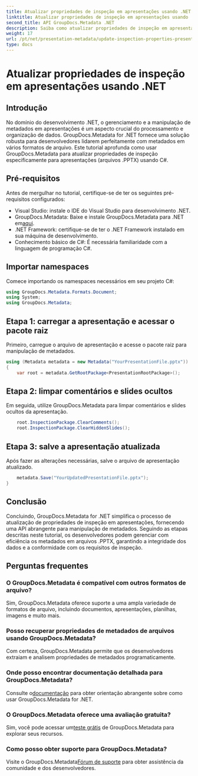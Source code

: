 ```yaml
---
title: Atualizar propriedades de inspeção em apresentações usando .NET
linktitle: Atualizar propriedades de inspeção em apresentações usando .NET
second_title: API GroupDocs.Metadata .NET
description: Saiba como atualizar propriedades de inspeção em apresentações usando .NET com GroupDocs.Metadata. Manipulação fácil e eficiente de metadados para arquivos .PPTX.
weight: 17
url: /pt/net/presentation-metadata/update-inspection-properties-presentations/
type: docs
---
```

# Atualizar propriedades de inspeção em apresentações usando .NET

## Introdução
No domínio do desenvolvimento .NET, o gerenciamento e a manipulação de metadados em apresentações é um aspecto crucial do processamento e organização de dados. GroupDocs.Metadata for .NET fornece uma solução robusta para desenvolvedores lidarem perfeitamente com metadados em vários formatos de arquivo. Este tutorial aprofunda como usar GroupDocs.Metadata para atualizar propriedades de inspeção especificamente para apresentações (arquivos .PPTX) usando C#.
## Pré-requisitos
Antes de mergulhar no tutorial, certifique-se de ter os seguintes pré-requisitos configurados:
- Visual Studio: instale o IDE do Visual Studio para desenvolvimento .NET.
-  GroupDocs.Metadata: Baixe e instale GroupDocs.Metadata para .NET em[aqui](https://releases.groupdocs.com/metadata/net/).
- .NET Framework: certifique-se de ter o .NET Framework instalado em sua máquina de desenvolvimento.
- Conhecimento básico de C#: É necessária familiaridade com a linguagem de programação C#.

## Importar namespaces
Comece importando os namespaces necessários em seu projeto C#:
```csharp
using GroupDocs.Metadata.Formats.Document;
using System;
using GroupDocs.Metadata;
```
## Etapa 1: carregar a apresentação e acessar o pacote raiz
Primeiro, carregue o arquivo de apresentação e acesse o pacote raiz para manipulação de metadados.

```csharp
using (Metadata metadata = new Metadata("YourPresentationFile.pptx"))
{
    var root = metadata.GetRootPackage<PresentationRootPackage>();
```
## Etapa 2: limpar comentários e slides ocultos
Em seguida, utilize GroupDocs.Metadata para limpar comentários e slides ocultos da apresentação.

```csharp
    root.InspectionPackage.ClearComments();
    root.InspectionPackage.ClearHiddenSlides();
```
## Etapa 3: salve a apresentação atualizada
Após fazer as alterações necessárias, salve o arquivo de apresentação atualizado.

```csharp
    metadata.Save("YourUpdatedPresentationFile.pptx");
}
```

## Conclusão
Concluindo, GroupDocs.Metadata for .NET simplifica o processo de atualização de propriedades de inspeção em apresentações, fornecendo uma API abrangente para manipulação de metadados. Seguindo as etapas descritas neste tutorial, os desenvolvedores podem gerenciar com eficiência os metadados em arquivos .PPTX, garantindo a integridade dos dados e a conformidade com os requisitos de inspeção.

## Perguntas frequentes
### O GroupDocs.Metadata é compatível com outros formatos de arquivo?
Sim, GroupDocs.Metadata oferece suporte a uma ampla variedade de formatos de arquivo, incluindo documentos, apresentações, planilhas, imagens e muito mais.
### Posso recuperar propriedades de metadados de arquivos usando GroupDocs.Metadata?
Com certeza, GroupDocs.Metadata permite que os desenvolvedores extraiam e analisem propriedades de metadados programaticamente.
### Onde posso encontrar documentação detalhada para GroupDocs.Metadata?
 Consulte o[documentação](https://tutorials.groupdocs.com/metadata/net/) para obter orientação abrangente sobre como usar GroupDocs.Metadata for .NET.
### O GroupDocs.Metadata oferece uma avaliação gratuita?
 Sim, você pode acessar um[teste grátis](https://releases.groupdocs.com/) de GroupDocs.Metadata para explorar seus recursos.
### Como posso obter suporte para GroupDocs.Metadata?
 Visite o GroupDocs.Metadata[Fórum de suporte](https://forum.groupdocs.com/c/metadata/14) para obter assistência da comunidade e dos desenvolvedores.